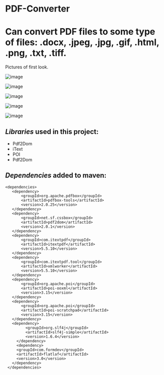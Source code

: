 # PDF-Converter

# Can convert PDF files to some type of files: .docx, .jpeg, .jpg, .gif, .html, .png, .txt, .tiff.
 
Pictures of first look.


![image](https://user-images.githubusercontent.com/54054526/216751989-2f03b2f0-07f0-4453-8299-881783378264.png)



![image](https://user-images.githubusercontent.com/54054526/216752004-9d8e31d0-eb94-4c50-ae90-53cb7b454c69.png)


![image](https://user-images.githubusercontent.com/54054526/216752032-8e093d77-3585-465c-9a80-f8b98e0a8d5a.png)


![image](https://user-images.githubusercontent.com/54054526/216752156-b31929cf-26c3-4886-8476-a5fbf462b1f3.png)

![image](https://user-images.githubusercontent.com/54054526/216752250-5a2e6b70-a5c9-481d-a2e1-e3fd2f117495.png)





## **_Libraries_ used in this project:**

- Pdf2Dom
- iText
- POI
- Pdf2Dom

## **_Dependencies_ added to maven:**

```
<dependencies>
   <dependency>
       <groupId>org.apache.pdfbox</groupId>
       <artifactId>pdfbox-tools</artifactId>
       <version>2.0.25</version>
   </dependency>
   <dependency>
       <groupId>net.sf.cssbox</groupId>
       <artifactId>pdf2dom</artifactId>
       <version>2.0.1</version>
   </dependency>
   <dependency>
       <groupId>com.itextpdf</groupId>
       <artifactId>itextpdf</artifactId>
       <version>5.5.10</version>
   </dependency>
   <dependency>
       <groupId>com.itextpdf.tool</groupId>
       <artifactId>xmlworker</artifactId>
       <version>5.5.10</version>
   </dependency>
   <dependency>
       <groupId>org.apache.poi</groupId>
       <artifactId>poi-ooxml</artifactId>
       <version>3.15</version>
   </dependency>
   <dependency>
       <groupId>org.apache.poi</groupId>
       <artifactId>poi-scratchpad</artifactId>
       <version>3.15</version>
   </dependency>
   <dependency>
         <groupId>org.slf4j</groupId>
         <artifactId>slf4j-simple</artifactId>
         <version>1.6.4</version>
     </dependency>
     <dependency>
     <groupId>com.formdev</groupId>
     <artifactId>flatlaf</artifactId>
     <version>3.0</version>
   </dependency>
 </dependencies>
```
 
